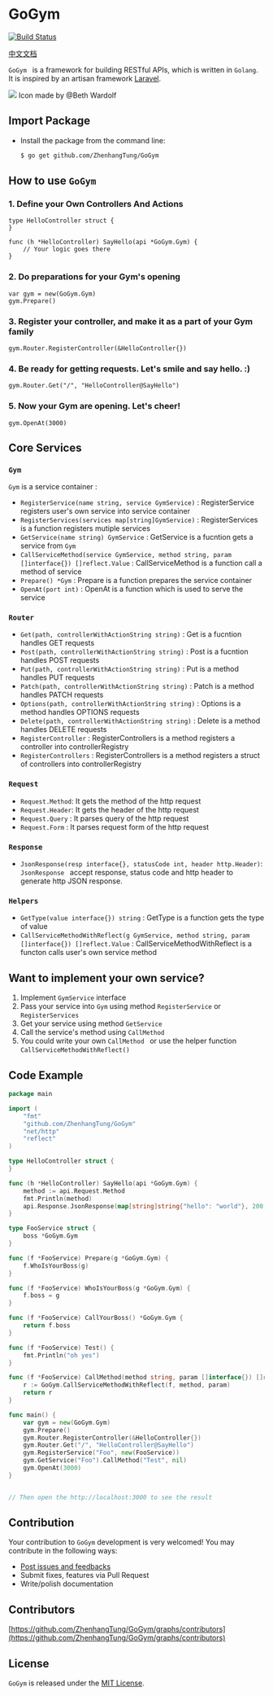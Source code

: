


# GoGym


[![Build Status](https://travis-ci.org/ZhenhangTung/GoGym.svg?branch=master)](https://travis-ci.org/ZhenhangTung/GoGym)

[中文文档](./README_zh.md)


```GoGym ``` is a framework for building RESTful APIs, which is written in ```Golang```. It is inspired by an artisan framework [Laravel](https://laravel.com/).

![](http://tongzhenhang.me/wp-content/uploads/2017/03/GoGym_Logo_256.png)
Icon made by @Beth Wardolf

## Import Package
* Install the package from the command line:

	```bash
	$ go get github.com/ZhenhangTung/GoGym
	```

## How to use ```GoGym```

### 1. Define your Own Controllers And Actions

```
type HelloController struct {
}

func (h *HelloController) SayHello(api *GoGym.Gym) {
    // Your logic goes there
}
```

### 2. Do preparations for your Gym's opening
```
var gym = new(GoGym.Gym)
gym.Prepare()
```
### 3. Register your controller, and make it as a part of your Gym family
```
gym.Router.RegisterController(&HelloController{})
```

### 4. Be ready for getting requests. Let's smile and say hello. :)
```
gym.Router.Get("/", "HelloController@SayHello")
```

### 5. Now your Gym are opening. Let's cheer!
```
gym.OpenAt(3000)
```

## Core Services

### ```Gym```
```Gym``` is a service container :

* ```RegisterService(name string, service GymService)``` : RegisterService registers user's own service into service container
* ```RegisterServices(services map[string]GymService)``` : RegisterServices is a function registers mutiple services
* ```GetService(name string) GymService``` : GetService is a fucntion gets a service from ```Gym```
* ```CallServiceMethod(service GymService, method string, param []interface{}) []reflect.Value``` : CallServiceMethod is a function call a method of service
* ```Prepare() *Gym``` :  Prepare is a function prepares the service container
* ```OpenAt(port int)``` : OpenAt is a function which is used to serve the service

### ```Router```
* ```Get(path, controllerWithActionString string)``` : Get is a fucntion handles GET requests
* ```Post(path, controllerWithActionString string)``` : Post is a fucntion handles POST requests
* ```Put(path, controllerWithActionString string)``` : Put is a method handles PUT requests
* ```Patch(path, controllerWithActionString string)``` : Patch is a method handles PATCH requests
* ```Options(path, controllerWithActionString string)``` : Options is a method handles OPTIONS requests
* ```Delete(path, controllerWithActionString string)``` : Delete is a method handles DELETE requests
* ```RegisterController``` : RegisterControllers is a method registers a controller into controllerRegistry
* ```RegisterControllers``` : RegisterControllers is a method registers a struct of controllers into controllerRegistry

### ```Request```
* ```Request.Method```: It gets the method of the http request
* ```Request.Header```: It gets the header of the http request
* ```Request.Query``` : It parses query of the http request
* ```Request.Form``` : It parses request form of the http request

### ```Response```
* ```JsonResponse(resp interface{}, statusCode int, header http.Header)```: ```JsonResponse ``` accept response, status code and http header to generate http JSON response.

### ```Helpers```
* ```GetType(value interface{}) string``` : GetType is a function gets the type of value
* ```CallServiceMethodWithReflect(g GymService, method string, param []interface{}) []reflect.Value``` : CallServiceMethodWithReflect is a functon calls user's own service method

## Want to implement your own service?
1. Implement ```GymService``` interface
2. Pass your service into ```Gym``` using method ```RegisterService``` or ```RegisterServices```
3. Get your service using method ```GetService```
4. Call the service's method using ```CallMethod ```
5. You could write your own ```CallMethod ``` or use the helper function ```CallServiceMethodWithReflect()```



## Code Example


```go
package main

import (
	"fmt"
	"github.com/ZhenhangTung/GoGym"
	"net/http"
	"reflect"
)

type HelloController struct {
}

func (h *HelloController) SayHello(api *GoGym.Gym) {
	method := api.Request.Method
	fmt.Println(method)
	api.Response.JsonResponse(map[string]string{"hello": "world"}, 200, http.Header{})
}

type FooService struct {
	boss *GoGym.Gym
}

func (f *FooService) Prepare(g *GoGym.Gym) {
	f.WhoIsYourBoss(g)
}

func (f *FooService) WhoIsYourBoss(g *GoGym.Gym) {
	f.boss = g
}

func (f *FooService) CallYourBoss() *GoGym.Gym {
	return f.boss
}

func (f *FooService) Test() {
	fmt.Println("oh yes")
}

func (f *FooService) CallMethod(method string, param []interface{}) []reflect.Value {
	r := GoGym.CallServiceMethodWithReflect(f, method, param)
	return r
}

func main() {
	var gym = new(GoGym.Gym)
	gym.Prepare()
	gym.Router.RegisterController(&HelloController{})
	gym.Router.Get("/", "HelloController@SayHello")
	gym.RegisterService("Foo", new(FooService))
	gym.GetService("Foo").CallMethod("Test", nil)
	gym.OpenAt(3000)
}


// Then open the http://localhost:3000 to see the result

```


## Contribution

Your contribution to ```GoGym``` development is very welcomed!
You may contribute in the following ways:

* [Post issues and feedbacks](https://github.com/ZhenhangTung/GoGym/issues)
* Submit fixes, features via Pull Request
* Write/polish documentation


## Contributors
[https://github.com/ZhenhangTung/GoGym/graphs/contributors](https://github.com/ZhenhangTung/GoGym/graphs/contributors)



## License

`GoGym` is released under the [MIT License](http://opensource.org/licenses/MIT).
